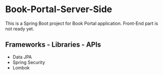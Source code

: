 # Book-Portal-Server-Side

This is a Spring Boot project for Book Portal application. Front-End part is not ready yet. 

## Frameworks - Libraries - APIs
* Data JPA
* Spring Security
* Lombok
